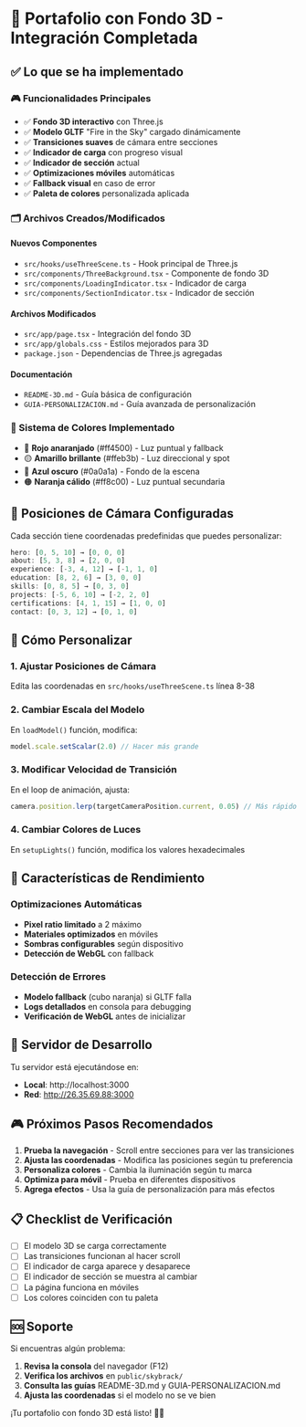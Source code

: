 # 🎉 Portafolio con Fondo 3D - Integración Completada

## ✅ Lo que se ha implementado

### 🎮 Funcionalidades Principales
- ✅ **Fondo 3D interactivo** con Three.js
- ✅ **Modelo GLTF** "Fire in the Sky" cargado dinámicamente
- ✅ **Transiciones suaves** de cámara entre secciones
- ✅ **Indicador de carga** con progreso visual
- ✅ **Indicador de sección** actual
- ✅ **Optimizaciones móviles** automáticas
- ✅ **Fallback visual** en caso de error
- ✅ **Paleta de colores** personalizada aplicada

### 🗂️ Archivos Creados/Modificados

#### Nuevos Componentes
- `src/hooks/useThreeScene.ts` - Hook principal de Three.js
- `src/components/ThreeBackground.tsx` - Componente de fondo 3D
- `src/components/LoadingIndicator.tsx` - Indicador de carga
- `src/components/SectionIndicator.tsx` - Indicador de sección

#### Archivos Modificados
- `src/app/page.tsx` - Integración del fondo 3D
- `src/app/globals.css` - Estilos mejorados para 3D
- `package.json` - Dependencias de Three.js agregadas

#### Documentación
- `README-3D.md` - Guía básica de configuración
- `GUIA-PERSONALIZACION.md` - Guía avanzada de personalización

### 🎨 Sistema de Colores Implementado
- 🔴 **Rojo anaranjado** (#ff4500) - Luz puntual y fallback
- 🟡 **Amarillo brillante** (#ffeb3b) - Luz direccional y spot
- 🔵 **Azul oscuro** (#0a0a1a) - Fondo de la escena
- 🟠 **Naranja cálido** (#ff8c00) - Luz puntual secundaria

## 🎯 Posiciones de Cámara Configuradas

Cada sección tiene coordenadas predefinidas que puedes personalizar:

```typescript
hero: [0, 5, 10] → [0, 0, 0]
about: [5, 3, 8] → [2, 0, 0]
experience: [-3, 4, 12] → [-1, 1, 0]
education: [8, 2, 6] → [3, 0, 0]
skills: [0, 8, 5] → [0, 3, 0]
projects: [-5, 6, 10] → [-2, 2, 0]
certifications: [4, 1, 15] → [1, 0, 0]
contact: [0, 3, 12] → [0, 1, 0]
```

## 🔧 Cómo Personalizar

### 1. Ajustar Posiciones de Cámara
Edita las coordenadas en `src/hooks/useThreeScene.ts` línea 8-38

### 2. Cambiar Escala del Modelo
En `loadModel()` función, modifica:
```typescript
model.scale.setScalar(2.0) // Hacer más grande
```

### 3. Modificar Velocidad de Transición
En el loop de animación, ajusta:
```typescript
camera.position.lerp(targetCameraPosition.current, 0.05) // Más rápido
```

### 4. Cambiar Colores de Luces
En `setupLights()` función, modifica los valores hexadecimales

## 📱 Características de Rendimiento

### Optimizaciones Automáticas
- **Pixel ratio limitado** a 2 máximo
- **Materiales optimizados** en móviles
- **Sombras configurables** según dispositivo
- **Detección de WebGL** con fallback

### Detección de Errores
- **Modelo fallback** (cubo naranja) si GLTF falla
- **Logs detallados** en consola para debugging
- **Verificación de WebGL** antes de inicializar

## 🚀 Servidor de Desarrollo

Tu servidor está ejecutándose en:
- **Local**: http://localhost:3000
- **Red**: http://26.35.69.88:3000

## 🎮 Próximos Pasos Recomendados

1. **Prueba la navegación** - Scroll entre secciones para ver las transiciones
2. **Ajusta las coordenadas** - Modifica las posiciones según tu preferencia
3. **Personaliza colores** - Cambia la iluminación según tu marca
4. **Optimiza para móvil** - Prueba en diferentes dispositivos
5. **Agrega efectos** - Usa la guía de personalización para más efectos

## 📋 Checklist de Verificación

- [ ] El modelo 3D se carga correctamente
- [ ] Las transiciones funcionan al hacer scroll
- [ ] El indicador de carga aparece y desaparece
- [ ] El indicador de sección se muestra al cambiar
- [ ] La página funciona en móviles
- [ ] Los colores coinciden con tu paleta

## 🆘 Soporte

Si encuentras algún problema:

1. **Revisa la consola** del navegador (F12)
2. **Verifica los archivos** en `public/skybrack/`
3. **Consulta las guías** README-3D.md y GUIA-PERSONALIZACION.md
4. **Ajusta las coordenadas** si el modelo no se ve bien

¡Tu portafolio con fondo 3D está listo! 🎉🚀
